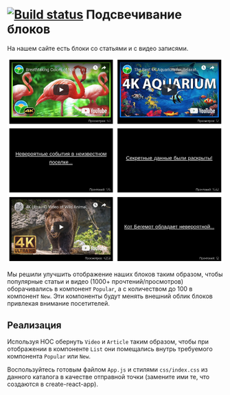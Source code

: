 [![Build status](https://ci.appveyor.com/api/projects/status/xs91htdlkcy1m3mg?svg=true)](https://ci.appveyor.com/project/shayu78/ra-highlight)
Подсвечивание блоков
===

На нашем сайте есть блоки со статьями и с видео записями.

![Highlight](./assets/highlight.png)

Мы решили улучшить отображение наших блоков таким образом,
чтобы популярные статьи и видео (1000+ прочтений/просмотров)
оборачивались в компонент `Popular`, а с количеством до
100 в компонент `New`. Эти компоненты будут менять внешний
облик блоков привлекая внимание посетителей.

## Реализация

Используя HOC обернуть `Video` и `Article` таким образом, чтобы при отображении в компоненте `List` они помещались внутрь требуемого компонента `Popular` или `New`.

Воспользуйтесь готовым файлом `App.js` и стилями `css/index.css` из данного каталога в качестве отправной точки (замените ими те, что создаются в create-react-app).